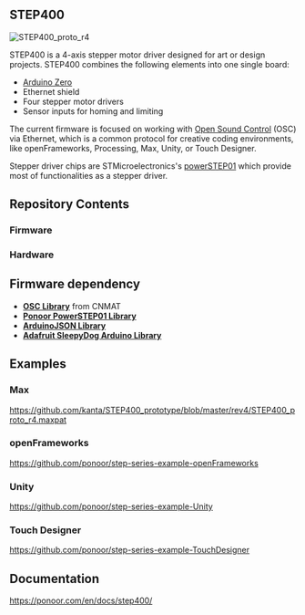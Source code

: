 ## STEP400
![STEP400_proto_r4](http://ponoor.com/manage/wp-content/uploads/2020/09/step400-angled-view.jpg)

STEP400 is a 4-axis stepper motor driver designed for art or design projects. STEP400 combines the following elements into one single board:

- [Arduino Zero](https://www.arduino.cc/en/Guide/ArduinoZero)
- Ethernet shield
- Four stepper motor drivers
- Sensor inputs for homing and limiting

The current firmware is focused on working with [Open Sound Control](http://opensoundcontrol.org/) (OSC) via Ethernet, which is a common protocol for creative coding environments, like openFrameworks, Processing, Max, Unity, or Touch Designer.

Stepper driver chips are STMicroelectronics's [powerSTEP01](https://www.st.com/en/motor-drivers/powerstep01.html) which provide most of functionalities as a stepper driver.

## Repository Contents
### Firmware
### Hardware


## Firmware dependency
- **[OSC Library](https://github.com/CNMAT/OSC)** from CNMAT
- **[Ponoor PowerSTEP01 Library](https://github.com/ponoor/Ponoor_PowerSTEP01_Library)**
- **[ArduinoJSON Library](https://arduinojson.org/)**
- **[Adafruit SleepyDog Arduino Library](https://github.com/adafruit/Adafruit_SleepyDog)**

## Examples
### Max
https://github.com/kanta/STEP400_prototype/blob/master/rev4/STEP400_proto_r4.maxpat

### openFrameworks
https://github.com/ponoor/step-series-example-openFrameworks

### Unity
https://github.com/ponoor/step-series-example-Unity

### Touch Designer
https://github.com/ponoor/step-series-example-TouchDesigner

## Documentation
https://ponoor.com/en/docs/step400/
